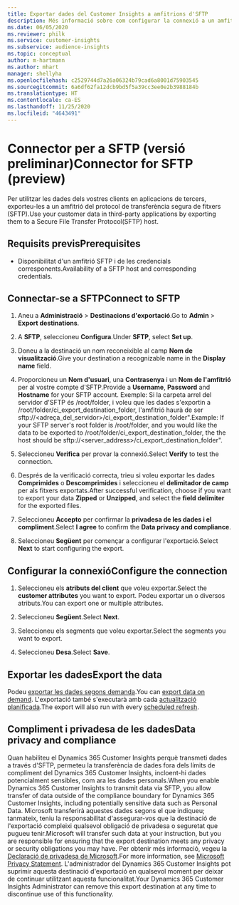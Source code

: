 ```yaml
---
title: Exportar dades del Customer Insights a amfitrions d'SFTP
description: Més informació sobre com configurar la connexió a un amfitrió SFTP.
ms.date: 06/05/2020
ms.reviewer: philk
ms.service: customer-insights
ms.subservice: audience-insights
ms.topic: conceptual
author: m-hartmann
ms.author: mhart
manager: shellyha
ms.openlocfilehash: c2529744d7a26a06324b79cad6a8001d75903545
ms.sourcegitcommit: 6a6df62fa12dcb9bd5f5a39cc3ee0e2b3988184b
ms.translationtype: HT
ms.contentlocale: ca-ES
ms.lasthandoff: 11/25/2020
ms.locfileid: "4643491"
---
```

# <a name="connector-for-sftp-preview"></a><span data-ttu-id="3ebbd-103">Connector per a SFTP (versió preliminar)</span><span class="sxs-lookup"><span data-stu-id="3ebbd-103">Connector for SFTP (preview)</span></span>

<span data-ttu-id="3ebbd-104">Per utilitzar les dades dels vostres clients en aplicacions de tercers, exporteu-les a un amfitrió del protocol de transferència segura de fitxers (SFTP).</span><span class="sxs-lookup"><span data-stu-id="3ebbd-104">Use your customer data in third-party applications by exporting them to a Secure File Transfer Protocol(SFTP) host.</span></span>

## <a name="prerequisites"></a><span data-ttu-id="3ebbd-105">Requisits previs</span><span class="sxs-lookup"><span data-stu-id="3ebbd-105">Prerequisites</span></span>

- <span data-ttu-id="3ebbd-106">Disponibilitat d'un amfitrió SFTP i de les credencials corresponents.</span><span class="sxs-lookup"><span data-stu-id="3ebbd-106">Availability of a SFTP host and corresponding credentials.</span></span>

## <a name="connect-to-sftp"></a><span data-ttu-id="3ebbd-107">Connectar-se a SFTP</span><span class="sxs-lookup"><span data-stu-id="3ebbd-107">Connect to SFTP</span></span>

1. <span data-ttu-id="3ebbd-108">Aneu a **Administració** > **Destinacions d'exportació**.</span><span class="sxs-lookup"><span data-stu-id="3ebbd-108">Go to **Admin** > **Export destinations**.</span></span>

1. <span data-ttu-id="3ebbd-109">A **SFTP**, seleccioneu **Configura**.</span><span class="sxs-lookup"><span data-stu-id="3ebbd-109">Under **SFTP**, select **Set up**.</span></span>

1. <span data-ttu-id="3ebbd-110">Doneu a la destinació un nom reconeixible al camp **Nom de visualització**.</span><span class="sxs-lookup"><span data-stu-id="3ebbd-110">Give your destination a recognizable name in the **Display name** field.</span></span>

1. <span data-ttu-id="3ebbd-111">Proporcioneu un **Nom d'usuari**, una **Contrasenya** i un **Nom de l'amfitrió** per al vostre compte d'SFTP.</span><span class="sxs-lookup"><span data-stu-id="3ebbd-111">Provide a **Username**, **Password** and **Hostname** for your SFTP account.</span></span> <span data-ttu-id="3ebbd-112">Exemple: Si la carpeta arrel del servidor d'SFTP és /root/folder, i voleu que les dades s'exportin a /root/folder/ci_export_destination_folder, l'amfitrió haurà de ser sftp://<adreça_del_servidor>/ci_export_destination_folder".</span><span class="sxs-lookup"><span data-stu-id="3ebbd-112">Example: If your SFTP server's root folder is /root/folder, and you would like the data to be exported to /root/folder/ci_export_destination_folder, the the host should be sftp://<server_address>/ci_export_destination_folder".</span></span>

1. <span data-ttu-id="3ebbd-113">Seleccioneu **Verifica** per provar la connexió.</span><span class="sxs-lookup"><span data-stu-id="3ebbd-113">Select **Verify** to test the connection.</span></span>

1. <span data-ttu-id="3ebbd-114">Després de la verificació correcta, trieu si voleu exportar les dades **Comprimides** o **Descomprimides** i seleccioneu el **delimitador de camp** per als fitxers exportats.</span><span class="sxs-lookup"><span data-stu-id="3ebbd-114">After successful verification, choose if you want to export your data **Zipped** or **Unzipped**, and select the **field delimiter** for the exported files.</span></span>

1. <span data-ttu-id="3ebbd-115">Seleccioneu **Accepto** per confirmar la **privadesa de les dades i el compliment**.</span><span class="sxs-lookup"><span data-stu-id="3ebbd-115">Select **I agree** to confirm the **Data privacy and compliance**.</span></span>

1. <span data-ttu-id="3ebbd-116">Seleccioneu **Següent** per començar a configurar l'exportació.</span><span class="sxs-lookup"><span data-stu-id="3ebbd-116">Select **Next** to start configuring the export.</span></span>

## <a name="configure-the-connection"></a><span data-ttu-id="3ebbd-117">Configurar la connexió</span><span class="sxs-lookup"><span data-stu-id="3ebbd-117">Configure the connection</span></span>

1. <span data-ttu-id="3ebbd-118">Seleccioneu els **atributs del client** que voleu exportar.</span><span class="sxs-lookup"><span data-stu-id="3ebbd-118">Select the **customer attributes** you want to export.</span></span> <span data-ttu-id="3ebbd-119">Podeu exportar un o diversos atributs.</span><span class="sxs-lookup"><span data-stu-id="3ebbd-119">You can export one or multiple attributes.</span></span>

1. <span data-ttu-id="3ebbd-120">Seleccioneu **Següent**.</span><span class="sxs-lookup"><span data-stu-id="3ebbd-120">Select **Next**.</span></span>

1. <span data-ttu-id="3ebbd-121">Seleccioneu els segments que voleu exportar.</span><span class="sxs-lookup"><span data-stu-id="3ebbd-121">Select the segments you want to export.</span></span>

1. <span data-ttu-id="3ebbd-122">Seleccioneu **Desa**.</span><span class="sxs-lookup"><span data-stu-id="3ebbd-122">Select **Save**.</span></span>

## <a name="export-the-data"></a><span data-ttu-id="3ebbd-123">Exportar les dades</span><span class="sxs-lookup"><span data-stu-id="3ebbd-123">Export the data</span></span>

<span data-ttu-id="3ebbd-124">Podeu [exportar les dades segons demanda](export-destinations.md).</span><span class="sxs-lookup"><span data-stu-id="3ebbd-124">You can [export data on demand](export-destinations.md).</span></span> <span data-ttu-id="3ebbd-125">L'exportació també s'executarà amb cada [actualització planificada](system.md#schedule-tab).</span><span class="sxs-lookup"><span data-stu-id="3ebbd-125">The export will also run with every [scheduled refresh](system.md#schedule-tab).</span></span>

## <a name="data-privacy-and-compliance"></a><span data-ttu-id="3ebbd-126">Compliment i privadesa de les dades</span><span class="sxs-lookup"><span data-stu-id="3ebbd-126">Data privacy and compliance</span></span>

<span data-ttu-id="3ebbd-127">Quan habiliteu el Dynamics 365 Customer Insights perquè transmeti dades a través d'SFTP, permeteu la transferència de dades fora dels límits de compliment del Dynamics 365 Customer Insights, incloent-hi dades potencialment sensibles, com ara les dades personals.</span><span class="sxs-lookup"><span data-stu-id="3ebbd-127">When you enable Dynamics 365 Customer Insights to transmit data via SFTP, you allow transfer of data outside of the compliance boundary for Dynamics 365 Customer Insights, including potentially sensitive data such as Personal Data.</span></span> <span data-ttu-id="3ebbd-128">Microsoft transferirà aquestes dades segons el que indiqueu; tanmateix, teniu la responsabilitat d'assegurar-vos que la destinació de l'exportació compleixi qualsevol obligació de privadesa o seguretat que pugueu tenir.</span><span class="sxs-lookup"><span data-stu-id="3ebbd-128">Microsoft will transfer such data at your instruction, but you are responsible for ensuring that the export destination meets any privacy or security obligations you may have.</span></span> <span data-ttu-id="3ebbd-129">Per obtenir més informació, vegeu la [Declaració de privadesa de Microsoft](https://go.microsoft.com/fwlink/?linkid=396732).</span><span class="sxs-lookup"><span data-stu-id="3ebbd-129">For more information, see [Microsoft Privacy Statement](https://go.microsoft.com/fwlink/?linkid=396732).</span></span>
<span data-ttu-id="3ebbd-130">L'administrador del Dynamics 365 Customer Insights pot suprimir aquesta destinació d'exportació en qualsevol moment per deixar de continuar utilitzant aquesta funcionalitat.</span><span class="sxs-lookup"><span data-stu-id="3ebbd-130">Your Dynamics 365 Customer Insights Administrator can remove this export destination at any time to discontinue use of this functionality.</span></span>
